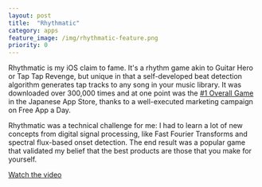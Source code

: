 ```yaml
---
layout: post
title:  "Rhythmatic"
category: apps
feature_image: /img/rhythmatic-feature.png
priority: 0
---
```

Rhythmatic is my iOS claim to fame. It's a rhythm game akin to Guitar Hero or Tap Tap Revenge, but unique in that a self-developed beat detection algorithm generates tap tracks to any song in your music library. It was downloaded over 300,000 times and at one point was the [#1 Overall Game](/img/rhythmatic-app-store-no-1.png) in the Japanese App Store, thanks to a well-executed marketing campaign on Free App a Day. 

Rhythmatic was a technical challenge for me: I had to learn a lot of new concepts from digital signal processing, like Fast Fourier Transforms and spectral flux-based onset detection. The end result was a popular game that validated my belief that the best products are those that you make for yourself. 

[Watch the video](https://www.youtube.com/watch?v=aefrejNuRNc)